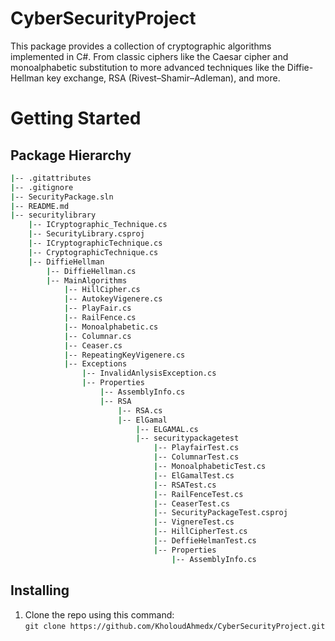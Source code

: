 # CyberSecurityProject
This package provides a collection of cryptographic algorithms implemented in C#. From classic ciphers like the Caesar cipher and monoalphabetic substitution to more advanced techniques like the Diffie-Hellman key exchange, RSA (Rivest–Shamir–Adleman), and more.

# Getting Started
## Package Hierarchy
```bash
|-- .gitattributes
|-- .gitignore
|-- SecurityPackage.sln
|-- README.md
|-- securitylibrary
    |-- ICryptographic_Technique.cs
    |-- SecurityLibrary.csproj
    |-- ICryptographicTechnique.cs
    |-- CryptographicTechnique.cs
    |-- DiffieHellman
        |-- DiffieHellman.cs
        |-- MainAlgorithms
            |-- HillCipher.cs
            |-- AutokeyVigenere.cs
            |-- PlayFair.cs
            |-- RailFence.cs
            |-- Monoalphabetic.cs
            |-- Columnar.cs
            |-- Ceaser.cs
            |-- RepeatingKeyVigenere.cs
            |-- Exceptions
                |-- InvalidAnlysisException.cs
                |-- Properties
                    |-- AssemblyInfo.cs
                    |-- RSA
                        |-- RSA.cs
                        |-- ElGamal
                            |-- ELGAMAL.cs
                            |-- securitypackagetest
                                |-- PlayfairTest.cs
                                |-- ColumnarTest.cs
                                |-- MonoalphabeticTest.cs
                                |-- ElGamalTest.cs
                                |-- RSATest.cs
                                |-- RailFenceTest.cs
                                |-- CeaserTest.cs
                                |-- SecurityPackageTest.csproj
                                |-- VignereTest.cs
                                |-- HillCipherTest.cs
                                |-- DeffieHelmanTest.cs
                                |-- Properties
                                    |-- AssemblyInfo.cs
```
## Installing
1. Clone the repo using this command: <br/> ``` git clone https://github.com/KholoudAhmedx/CyberSecurityProject.git ```
